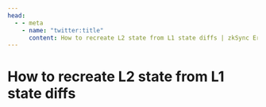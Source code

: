 ```yaml
---
head:
  - - meta
    - name: "twitter:title"
      content: How to recreate L2 state from L1 state diffs | zkSync Era Docs
---
```


# How to recreate L2 state from L1 state diffs
